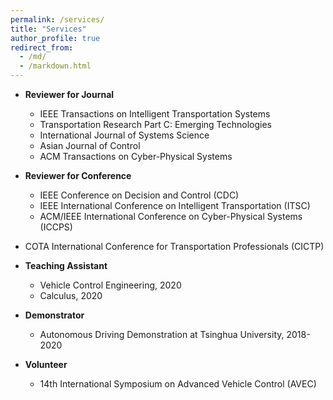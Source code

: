 ```yaml
---
permalink: /services/
title: "Services"
author_profile: true
redirect_from: 
  - /md/
  - /markdown.html
---
```

- **Reviewer for Journal**  
	- IEEE Transactions on Intelligent Transportation Systems
	- Transportation Research Part C: Emerging Technologies
	- International Journal of Systems Science
	- Asian Journal of Control
	- ACM Transactions on Cyber-Physical Systems
- **Reviewer for Conference**
	- IEEE Conference on Decision and Control (CDC)
	- IEEE International Conference on Intelligent Transportation (ITSC)
	- ACM/IEEE International Conference on Cyber-Physical Systems (ICCPS)
- COTA International Conference for Transportation Professionals (CICTP)
	
- **Teaching Assistant** 
	- Vehicle Control Engineering, 2020
	- Calculus, 2020

- **Demonstrator** 
	- Autonomous Driving Demonstration at Tsinghua University, 2018-2020
	
- **Volunteer** 
	- 14th International Symposium on Advanced Vehicle Control (AVEC)





